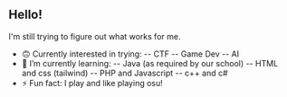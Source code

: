 ## Hello!
I'm still trying to figure out what works for me.
- 🙃 Currently interested in trying:
  -- CTF
  -- Game Dev
  -- AI
- 🌱 I’m currently learning:
  -- Java (as required by our school)
  -- HTML and css (tailwind)
  -- PHP and Javascript
  -- c++ and c#
- ⚡ Fun fact: I play and like playing osu!
<!--
**chicocaine/chicocaine** is a ✨ _special_ ✨ repository because its `README.md` (this file) appears on your GitHub profile.

Here are some ideas to get you started:

- 🔭 I’m currently working on ...
- 🌱 I’m currently learning ...
- 👯 I’m looking to collaborate on ...
- 🤔 I’m looking for help with ...
- 💬 Ask me about ...
- 📫 How to reach me: ...
- 😄 Pronouns: ...
- ⚡ Fun fact: ...
-->

